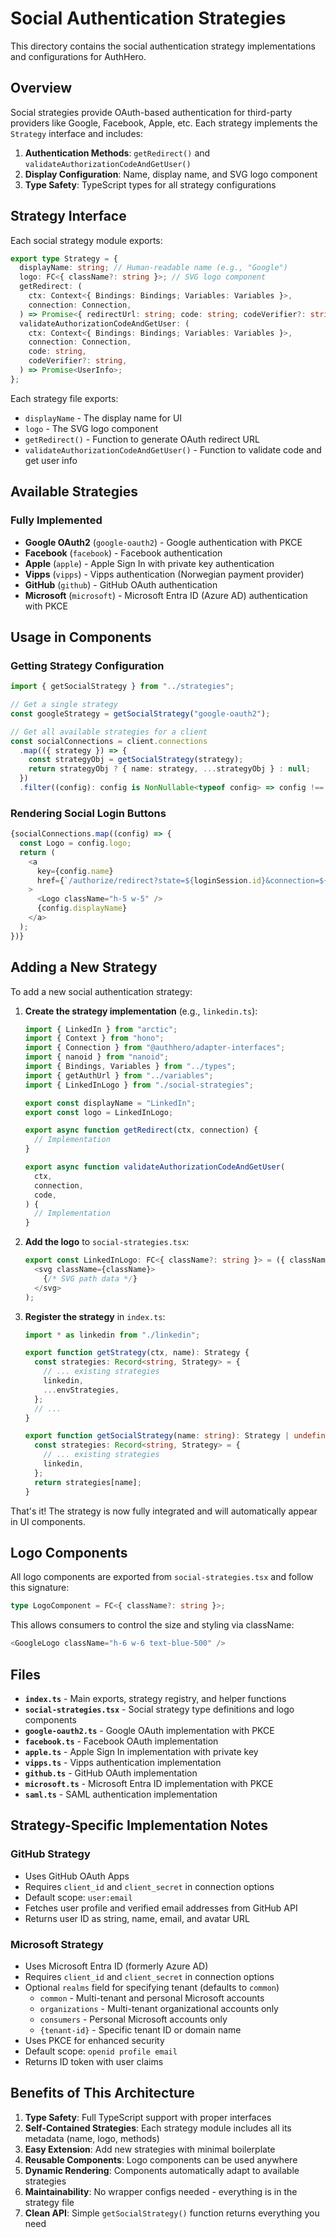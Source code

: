 # Social Authentication Strategies

This directory contains the social authentication strategy implementations and configurations for AuthHero.

## Overview

Social strategies provide OAuth-based authentication for third-party providers like Google, Facebook, Apple, etc. Each strategy implements the `Strategy` interface and includes:

1. **Authentication Methods**: `getRedirect()` and `validateAuthorizationCodeAndGetUser()`
2. **Display Configuration**: Name, display name, and SVG logo component
3. **Type Safety**: TypeScript types for all strategy configurations

## Strategy Interface

Each social strategy module exports:

```typescript
export type Strategy = {
  displayName: string; // Human-readable name (e.g., "Google")
  logo: FC<{ className?: string }>; // SVG logo component
  getRedirect: (
    ctx: Context<{ Bindings: Bindings; Variables: Variables }>,
    connection: Connection,
  ) => Promise<{ redirectUrl: string; code: string; codeVerifier?: string }>;
  validateAuthorizationCodeAndGetUser: (
    ctx: Context<{ Bindings: Bindings; Variables: Variables }>,
    connection: Connection,
    code: string,
    codeVerifier?: string,
  ) => Promise<UserInfo>;
};
```

Each strategy file exports:

- `displayName` - The display name for UI
- `logo` - The SVG logo component
- `getRedirect()` - Function to generate OAuth redirect URL
- `validateAuthorizationCodeAndGetUser()` - Function to validate code and get user info

## Available Strategies

### Fully Implemented

- **Google OAuth2** (`google-oauth2`) - Google authentication with PKCE
- **Facebook** (`facebook`) - Facebook authentication
- **Apple** (`apple`) - Apple Sign In with private key authentication
- **Vipps** (`vipps`) - Vipps authentication (Norwegian payment provider)
- **GitHub** (`github`) - GitHub OAuth authentication
- **Microsoft** (`microsoft`) - Microsoft Entra ID (Azure AD) authentication with PKCE

## Usage in Components

### Getting Strategy Configuration

```typescript
import { getSocialStrategy } from "../strategies";

// Get a single strategy
const googleStrategy = getSocialStrategy("google-oauth2");

// Get all available strategies for a client
const socialConnections = client.connections
  .map(({ strategy }) => {
    const strategyObj = getSocialStrategy(strategy);
    return strategyObj ? { name: strategy, ...strategyObj } : null;
  })
  .filter((config): config is NonNullable<typeof config> => config !== null);
```

### Rendering Social Login Buttons

```typescript
{socialConnections.map((config) => {
  const Logo = config.logo;
  return (
    <a
      key={config.name}
      href={`/authorize/redirect?state=${loginSession.id}&connection=${config.name}`}
    >
      <Logo className="h-5 w-5" />
      {config.displayName}
    </a>
  );
})}
```

## Adding a New Strategy

To add a new social authentication strategy:

1. **Create the strategy implementation** (e.g., `linkedin.ts`):

   ```typescript
   import { LinkedIn } from "arctic";
   import { Context } from "hono";
   import { Connection } from "@authhero/adapter-interfaces";
   import { nanoid } from "nanoid";
   import { Bindings, Variables } from "../types";
   import { getAuthUrl } from "../variables";
   import { LinkedInLogo } from "./social-strategies";

   export const displayName = "LinkedIn";
   export const logo = LinkedInLogo;

   export async function getRedirect(ctx, connection) {
     // Implementation
   }

   export async function validateAuthorizationCodeAndGetUser(
     ctx,
     connection,
     code,
   ) {
     // Implementation
   }
   ```

2. **Add the logo** to `social-strategies.tsx`:

   ```typescript
   export const LinkedInLogo: FC<{ className?: string }> = ({ className = "" }) => (
     <svg className={className}>
       {/* SVG path data */}
     </svg>
   );
   ```

3. **Register the strategy** in `index.ts`:

   ```typescript
   import * as linkedin from "./linkedin";

   export function getStrategy(ctx, name): Strategy {
     const strategies: Record<string, Strategy> = {
       // ... existing strategies
       linkedin,
       ...envStrategies,
     };
     // ...
   }

   export function getSocialStrategy(name: string): Strategy | undefined {
     const strategies: Record<string, Strategy> = {
       // ... existing strategies
       linkedin,
     };
     return strategies[name];
   }
   ```

That's it! The strategy is now fully integrated and will automatically appear in UI components.

## Logo Components

All logo components are exported from `social-strategies.tsx` and follow this signature:

```typescript
type LogoComponent = FC<{ className?: string }>;
```

This allows consumers to control the size and styling via className:

```typescript
<GoogleLogo className="h-6 w-6 text-blue-500" />
```

## Files

- **`index.ts`** - Main exports, strategy registry, and helper functions
- **`social-strategies.tsx`** - Social strategy type definitions and logo components
- **`google-oauth2.ts`** - Google OAuth implementation with PKCE
- **`facebook.ts`** - Facebook OAuth implementation
- **`apple.ts`** - Apple Sign In implementation with private key
- **`vipps.ts`** - Vipps authentication implementation
- **`github.ts`** - GitHub OAuth implementation
- **`microsoft.ts`** - Microsoft Entra ID implementation with PKCE
- **`saml.ts`** - SAML authentication implementation

## Strategy-Specific Implementation Notes

### GitHub Strategy

- Uses GitHub OAuth Apps
- Requires `client_id` and `client_secret` in connection options
- Default scope: `user:email`
- Fetches user profile and verified email addresses from GitHub API
- Returns user ID as string, name, email, and avatar URL

### Microsoft Strategy

- Uses Microsoft Entra ID (formerly Azure AD)
- Requires `client_id` and `client_secret` in connection options
- Optional `realms` field for specifying tenant (defaults to `common`)
  - `common` - Multi-tenant and personal Microsoft accounts
  - `organizations` - Multi-tenant organizational accounts only
  - `consumers` - Personal Microsoft accounts only
  - `{tenant-id}` - Specific tenant ID or domain name
- Uses PKCE for enhanced security
- Default scope: `openid profile email`
- Returns ID token with user claims

## Benefits of This Architecture

1. **Type Safety**: Full TypeScript support with proper interfaces
2. **Self-Contained Strategies**: Each strategy module includes all its metadata (name, logo, methods)
3. **Easy Extension**: Add new strategies with minimal boilerplate
4. **Reusable Components**: Logo components can be used anywhere
5. **Dynamic Rendering**: Components automatically adapt to available strategies
6. **Maintainability**: No wrapper configs needed - everything is in the strategy file
7. **Clean API**: Simple `getSocialStrategy()` function returns everything you need
